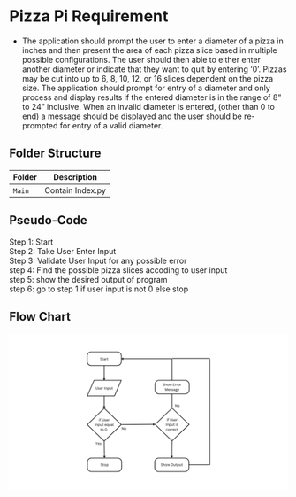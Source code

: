 # Pizza Pi Requirement
* The application should prompt the user to enter a diameter of a pizza in inches and then present the area of each pizza slice based in multiple possible configurations. The user should then able to either enter another diameter or indicate that they want to quit by entering ‘0’. Pizzas may be cut into up to 6, 8, 10, 12, or 16 slices dependent on the pizza size. The application should prompt for entry of a diameter and only process and display results if the entered diameter is in the range of 8” to 24” inclusive. When an invalid diameter is entered, (other than 0 to end) a message should be displayed and the user should be re-prompted for entry of a valid diameter.

## Folder Structure
|Folder               | Description
|---------------------|------------------------------------------
|`Main`               | Contain Index.py 

## Pseudo-Code
Step 1: Start <br>
Step 2: Take User Enter Input <br>
Step 3: Validate User Input for any possible error <br>
step 4: Find the possible pizza slices accoding to user input <br>
step 5: show the desired output of program <br>
step 6: go to step 1 if user input is not 0 else stop <br>

## Flow Chart
![Flow Chart](https://github.com/Aranshu/Python-Pizza-Pi/blob/main/Images/Flow_Chart.png?raw=true)
